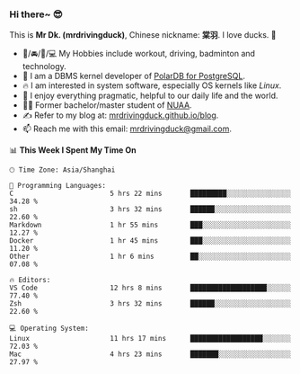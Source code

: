 ### Hi there~ 😎

This is **Mr Dk. (mrdrivingduck)**, Chinese nickname: **棠羽**. I love ducks. 🦆

- 💪/🚘/🏸/💻 My Hobbies include workout, driving, badminton and technology.
- 🍊 I am a DBMS kernel developer of [PolarDB for PostgreSQL](https://github.com/ApsaraDB/PolarDB-for-PostgreSQL).
- 🔥 I am interested in system software, especially OS kernels like *Linux*.
- 🔧 I enjoy everything pragmatic, helpful to our daily life and the world.
- 👨‍🎓 Former bachelor/master student of [NUAA](https://en.wikipedia.org/wiki/Nanjing_University_of_Aeronautics_and_Astronautics).
- ✍ Refer to my blog at: [mrdrivingduck.github.io/blog](https://mrdrivingduck.github.io/blog/).
- 📫 Reach me with this email: [mrdrivingduck@gmail.com](mailto:mrdrivingduck@gmail.com).

<!--START_SECTION:waka-->
📊 **This Week I Spent My Time On** 

```text
🕑︎ Time Zone: Asia/Shanghai

💬 Programming Languages: 
C                        5 hrs 22 mins       █████████░░░░░░░░░░░░░░░░   34.28 % 
sh                       3 hrs 32 mins       ██████░░░░░░░░░░░░░░░░░░░   22.60 % 
Markdown                 1 hr 55 mins        ███░░░░░░░░░░░░░░░░░░░░░░   12.27 % 
Docker                   1 hr 45 mins        ███░░░░░░░░░░░░░░░░░░░░░░   11.20 % 
Other                    1 hr 6 mins         ██░░░░░░░░░░░░░░░░░░░░░░░   07.08 % 

🔥 Editors: 
VS Code                  12 hrs 8 mins       ███████████████████░░░░░░   77.40 % 
Zsh                      3 hrs 32 mins       ██████░░░░░░░░░░░░░░░░░░░   22.60 % 

💻 Operating System: 
Linux                    11 hrs 17 mins      ██████████████████░░░░░░░   72.03 % 
Mac                      4 hrs 23 mins       ███████░░░░░░░░░░░░░░░░░░   27.97 % 
```


<!--END_SECTION:waka-->

<!-- ![Mr Dk.'s GitHub Stats](https://github-readme-stats.vercel.app/api?username=mrdrivingduck&count_private&show_icons=true&theme=buefy) -->

<!-- ![Most Used Languages](https://github-readme-stats.vercel.app/api/top-langs/?username=mrdrivingduck&exclude_repo=mips32-CPU,snort-tcp-socket&theme=buefy&layout=compact&langs_count=10) -->


<!--
**mrdrivingduck/mrdrivingduck** is a ✨ _special_ ✨ repository because its `README.md` (this file) appears on your GitHub profile.

Here are some ideas to get you started:

- 🔭 I’m currently working on ...
- 🌱 I’m currently learning ...
- 👯 I’m looking to collaborate on ...
- 🤔 I’m looking for help with ...
- 💬 Ask me about ...
- 📫 How to reach me: ...
- 😄 Pronouns: ...
- ⚡ Fun fact: ...
-->
